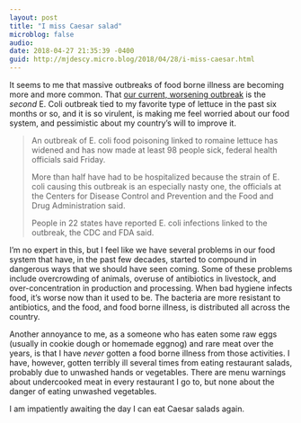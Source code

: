 ```yaml
---
layout: post
title: "I miss Caesar salad"
microblog: false
audio: 
date: 2018-04-27 21:35:39 -0400
guid: http://mjdescy.micro.blog/2018/04/28/i-miss-caesar.html
---
```

It seems to me that massive outbreaks of food borne illness are becoming more and more common. That [our current, worsening outbreak](https://www.nbcnews.com/health/health-news/romaine-lettuce-e-coli-outbreak-worsens-98-people-now-sick-n869681) is the _second_ E. Coli outbreak tied to my favorite type of lettuce in the past six months or so, and it is so virulent, is making me feel worried about our food system, and pessimistic about my country’s will to improve it.

> An outbreak of E. coli food poisoning linked to romaine lettuce has widened and has now made at least 98 people sick, federal health officials said Friday.
> 
> More than half have had to be hospitalized because the strain of E. coli causing this outbreak is an especially nasty one, the officials at the Centers for Disease Control and Prevention and the Food and Drug Administration said.
> 
> People in 22 states have reported E. coli infections linked to the outbreak, the CDC and FDA said.

I’m no expert in this, but I feel like we have several problems in our food system that have, in the past few decades, started to compound in dangerous ways that we should have seen coming. Some of these problems include overcrowding of animals, overuse of antibiotics in livestock, and over-concentration in production and processing. When bad hygiene infects food, it’s worse now than it used to be. The bacteria are more resistant to antibiotics, and the food, and food borne illness, is distributed all across the country.

Another annoyance to me, as a someone who has eaten some raw eggs (usually in cookie dough or homemade eggnog) and rare meat over the years, is that I have *never* gotten a food borne illness from those activities. I have, however, gotten terribly ill several times from eating restaurant salads, probably due to unwashed hands or vegetables. There are menu warnings about undercooked meat in every restaurant I go to, but none about the danger of eating unwashed vegetables.

I am impatiently awaiting the day I can eat Caesar salads again.
